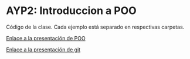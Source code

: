 # AYP2: Introduccion a POO

Código de la clase. Cada ejemplo está separado en respectivas carpetas.

[Enlace a la presentación de POO](https://docs.google.com/presentation/d/15ZpZ0MqKS5kX9lfU-PPFOeRsJ5lR1dTcNajDstxtjxk/edit?usp=sharing)

[Enlace a la presentación de git](https://docs.google.com/presentation/d/1CtZbZoUq2dClj6cJEeraomUKbXd-yqe_JEmjrMYRtr8/edit?usp=sharing)